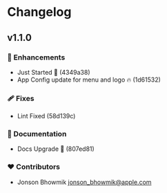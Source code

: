 # Changelog


## v1.1.0


### 🚀 Enhancements

  - Just Started 🎉 (4349a38)
  - App Config update for menu and logo 🔥 (1d61532)

### 🩹 Fixes

  - Lint Fixed (58d139c)

### 📖 Documentation

  - Docs Upgrade 📝 (807ed81)

### ❤️  Contributors

- Jonson Bhowmik <jonson_bhowmik@apple.com>

